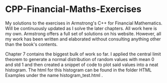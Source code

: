 # CPP-Financial-Maths-Exercises
My solutions to the exercises in Armstrong's C++ for Financial Mathematics. Will be continuously updated as I solve the later chapters.
All work here is my own. Armstrong offers a full set of solutions on his website. However, all my work has been written and elaborated without consulting anything other than the book's contents.

Chapter 7 contains the biggest bulk of work so far. I applied the central limit theorem to generate a normal distribution of random values with mean 0 and std 1 and then created a snippet of code to plot said values into a neat histogram. The html for this histogram can be found in the folder HTML Examples under the name
histogram_test.html .
